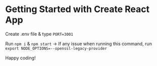 # Getting Started with Create React App

Create .env file & type
`PORT=3001`

Run
`npm i`
&
`npm start`
-> If any issue when running this command, run `export NODE_OPTIONS=--openssl-legacy-provider`

Happy coding!
